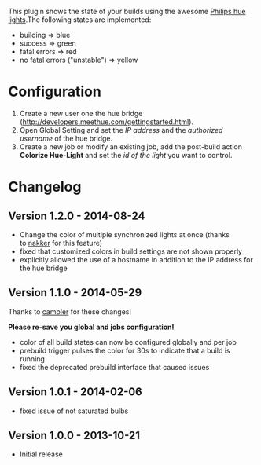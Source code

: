This plugin shows the state of your builds using the awesome [Philips
hue lights](https://www.meethue.com/).The following states are
implemented:

-   building =\> blue
-   success =\> green
-   fatal errors =\> red
-   no fatal errors ("unstable") =\> yellow

# Configuration 

1.  Create a new user one the hue bridge
    (<http://developers.meethue.com/gettingstarted.html>).
2.  Open Global Setting and set the *IP address* and the *authorized
    username* of the hue bridge.
3.  Create a new job or modify an existing job, add the post-build
    action **Colorize Hue-Light** and set the *id of the light* you want
    to control.

# Changelog

## Version 1.2.0 - 2014-08-24

-   Change the color of multiple synchronized lights at once (thanks
    to [nakker](https://github.com/nakker) for this feature)
-   fixed that customized colors in build settings are not shown
    properly
-   explicitly allowed the use of a hostname in addition to the IP
    address for the hue bridge

## Version 1.1.0 - 2014-05-29

Thanks to [cambler](https://github.com/cambler) for these changes!

**Please re-save you global and jobs configuration!**

-   color of all build states can now be configured globally and per job
-   prebuild trigger pulses the color for 30s to indicate that a build
    is running
-   fixed the deprecated prebuild interface that caused issues

## Version 1.0.1 - 2014-02-06

-   fixed issue of not saturated bulbs

## Version 1.0.0 - 2013-10-21 

-   Initial release
